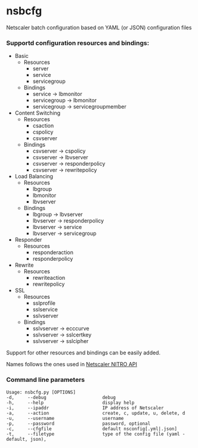 # nsbcfg
Netscaler batch configuration based on YAML (or JSON) configuration files

### Supportd configuration resources and bindings:

  * Basic
    * Resources
      * server
      * service
      * servicegroup
    * Bindings
      * service -> lbmonitor
      * servicegroup -> lbmonitor
      * servicegroup -> servicegroupmember
  * Content Switching
    * Resources
      * csaction
      * cspolicy
      * csvserver
    * Bindings
      * csvserver -> cspolicy
      * csvserver -> lbvserver
      * csvserver -> responderpolicy
      * csvserver -> rewritepolicy
  * Load Balancing
    * Resources
      * lbgroup
      * lbmonitor
      * lbvserver
    * Bindings
      * lbgroup -> lbvserver
      * lbvserver -> responderpolicy
      * lbvserver -> service
      * lbvserver -> servicegroup
  * Responder
    * Resources
      * responderaction
      * responderpolicy
  * Rewrite
    * Resources
      * rewriteaction
      * rewritepolicy
  * SSL
    * Resources
      * sslprofile
      * sslservice
      * sslvserver
    * Bindings
      * sslvserver -> ecccurve
      * sslvserver -> sslcertkey
      * sslvserver -> sslcipher

Support for other resources and bindings can be easily added.

Names follows the ones used in [Netscaler NITRO API](http://docs.citrix.com/en-us/netscaler/11/nitro-api.html)


### Command line parameters

    Usage: nsbcfg.py [OPTIONS]
    -d,     --debug                     debug
    -h,     --help                      display help
    -i,     --ipaddr                    IP address of Netscaler
    -a,     --action                    create, c, update, u, delete, d
    -u,     --username                  username
    -p,     --password                  password, optional
    -c,     --cfgfile                   default nsconfig[.yml|.json]
    -t,     --filetype                  type of the config file (yaml - default, json),








